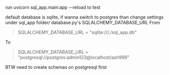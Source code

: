 run
uvicorn sql_app.main:app --reload
to test

default database is sqlite, if wanna switch to postgres than change settings
under sql_app folder/ database.py's SQLALCHEMY_DATABASE_URL
From 
> SQLALCHEMY_DATABASE_URL = "sqlite:///./sql_app.db"

To

> SQLALCHEMY_DATABASE_URL = "postgresql://postgres:admin123@localhost/ash999"

BTW need to create schemas on postgresql first

